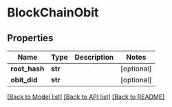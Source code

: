 # BlockChainObit


## Properties
Name | Type | Description | Notes
------------ | ------------- | ------------- | -------------
**root_hash** | **str** |  | [optional] 
**obit_did** | **str** |  | [optional] 

[[Back to Model list]](../README.md#documentation-for-models) [[Back to API list]](../README.md#documentation-for-api-endpoints) [[Back to README]](../README.md)


